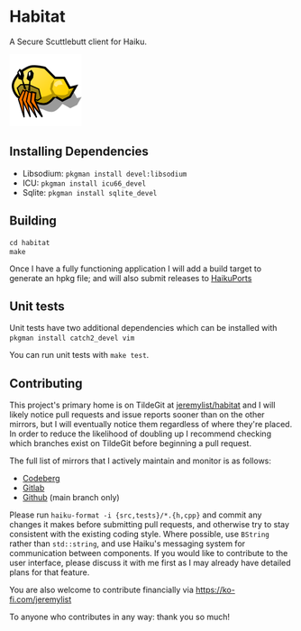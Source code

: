 # Habitat

A Secure Scuttlebutt client for Haiku.

![Habitat icon](./Habitat-icon.svg)

## Installing Dependencies

- Libsodium: `pkgman install devel:libsodium`
- ICU: `pkgman install icu66_devel`
- Sqlite: `pkgman install sqlite_devel`

## Building

```
cd habitat
make
```

Once I have a fully functioning application I will add a build target to
generate an hpkg file; and will also submit releases to [HaikuPorts](https://github.com/haikuports/haikuports/wiki/)

## Unit tests

Unit tests have two additional dependencies which can be installed with
`pkgman install catch2_devel vim`

You can run unit tests with `make test`.

## Contributing

This project's primary home is on TildeGit at [jeremylist/habitat](https://tildegit.org/jeremylist/habitat) and I will likely notice pull requests and
issue reports sooner than on the other mirrors, but I will eventually notice them regardless of where they're placed. In order to reduce the likelihood of doubling up I recommend checking which branches exist on TildeGit before beginning a pull request.

The full list of mirrors that I actively maintain and monitor is as follows:

- [Codeberg](https://codeberg.org/jeremylist/habitat)
- [Gitlab](https://gitlab.com/quickdudley/habitat)
- [Github](https://github.com/quickdudley/habitat) (main branch only)

Please run `haiku-format -i {src,tests}/*.{h,cpp}` and commit any changes it
makes before submitting pull requests, and otherwise try to stay consistent with
the existing coding style. Where possible, use `BString` rather than
`std::string`, and use Haiku's messaging system for communication between
components. If you would like to contribute to the user interface, please
discuss it with me first as I may already have detailed plans for that feature.

You are also welcome to contribute financially via https://ko-fi.com/jeremylist

To anyone who contributes in any way: thank you so much!
